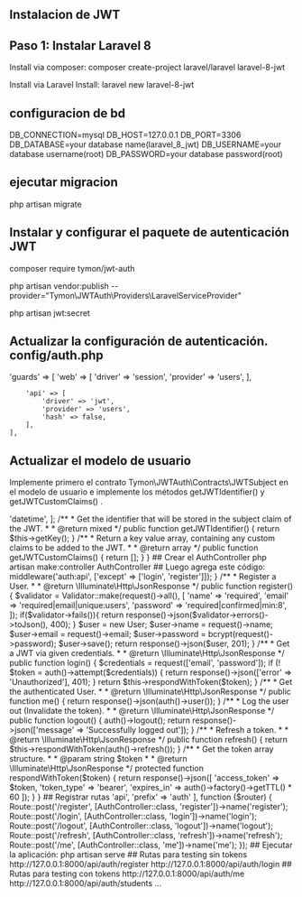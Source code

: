 ## Instalacion de JWT

## Paso 1: Instalar Laravel  8

Install via composer: composer create-project laravel/laravel laravel-8-jwt

Install via Laravel Install: laravel new laravel-8-jwt

## configuracion de bd
DB_CONNECTION=mysql
DB_HOST=127.0.0.1
DB_PORT=3306
DB_DATABASE=your database name(laravel_8_jwt)
DB_USERNAME=your database username(root)
DB_PASSWORD=your database password(root)

## ejecutar migracion

php artisan migrate

## Instalar y configurar el paquete de autenticación JWT

composer require tymon/jwt-auth

php artisan vendor:publish --provider="Tymon\JWTAuth\Providers\LaravelServiceProvider"

php artisan jwt:secret

## Actualizar la configuración de autenticación. config/auth.php

'guards' => [
        'web' => [
            'driver' => 'session',
            'provider' => 'users',
        ],
 
        'api' => [
            'driver' => 'jwt',
            'provider' => 'users',
            'hash' => false,
        ],
    ],

## Actualizar el modelo de usuario
Implemente primero el contrato Tymon\JWTAuth\Contracts\JWTSubject en el modelo de usuario e implemente los métodos getJWTIdentifier() y getJWTCustomClaims() .

<?php
 
namespace App\Models;
 
 
use Illuminate\Contracts\Auth\MustVerifyEmail;
use Illuminate\Database\Eloquent\Factories\HasFactory;
use Illuminate\Foundation\Auth\User as Authenticatable;
use Illuminate\Notifications\Notifiable;
use Tymon\JWTAuth\Contracts\JWTSubject;
 
class User extends Authenticatable implements JWTSubject
{
    use HasFactory, Notifiable;
 
    /**
     * The attributes that are mass assignable.
     *
     * @var array
     */
    protected $fillable = [
        'name',
        'email',
        'password',
    ];
 
    /**
     * The attributes that should be hidden for arrays.
     *
     * @var array
     */
    protected $hidden = [
        'password',
        'remember_token',
    ];
 
    /**
     * The attributes that should be cast to native types.
     *
     * @var array
     */
    protected $casts = [
        'email_verified_at' => 'datetime',
    ];
 
     /**
     * Get the identifier that will be stored in the subject claim of the JWT.
     *
     * @return mixed
     */
    public function getJWTIdentifier()
    {
        return $this->getKey();
    }
 
    /**
     * Return a key value array, containing any custom claims to be added to the JWT.
     *
     * @return array
     */
    public function getJWTCustomClaims()
    {
        return [];
    }
}

## Crear el AuthController
php artisan make:controller AuthController

## Luego agrega este código:
<?php
 
namespace App\Http\Controllers;
 
use Illuminate\Support\Facades\Auth;
use App\Http\Controllers\Controller;
use App\Models\User;
use Validator;
 
 
class AuthController extends Controller
{
    /**
     * Create a new AuthController instance.
     *
     * @return void
     */
    public function __construct()
    {
        $this->middleware('auth:api', ['except' => ['login', 'register']]);
    }
 
 
    /**
     * Register a User.
     *
     * @return \Illuminate\Http\JsonResponse
     */
    public function register() {
        $validator = Validator::make(request()->all(), [
            'name' => 'required',
            'email' => 'required|email|unique:users',
            'password' => 'required|confirmed|min:8',
        ]);
 
        if($validator->fails()){
            return response()->json($validator->errors()->toJson(), 400);
        }
 
        $user = new User;
        $user->name = request()->name;
        $user->email = request()->email;
        $user->password = bcrypt(request()->password);
        $user->save();
 
        return response()->json($user, 201);
    }
 
 
    /**
     * Get a JWT via given credentials.
     *
     * @return \Illuminate\Http\JsonResponse
     */
    public function login()
    {
        $credentials = request(['email', 'password']);
 
        if (! $token = auth()->attempt($credentials)) {
            return response()->json(['error' => 'Unauthorized'], 401);
        }
 
        return $this->respondWithToken($token);
    }
 
    /**
     * Get the authenticated User.
     *
     * @return \Illuminate\Http\JsonResponse
     */
    public function me()
    {
        return response()->json(auth()->user());
    }
 
    /**
     * Log the user out (Invalidate the token).
     *
     * @return \Illuminate\Http\JsonResponse
     */
    public function logout()
    {
        auth()->logout();
 
        return response()->json(['message' => 'Successfully logged out']);
    }
 
    /**
     * Refresh a token.
     *
     * @return \Illuminate\Http\JsonResponse
     */
    public function refresh()
    {
        return $this->respondWithToken(auth()->refresh());
    }
 
    /**
     * Get the token array structure.
     *
     * @param  string $token
     *
     * @return \Illuminate\Http\JsonResponse
     */
    protected function respondWithToken($token)
    {
        return response()->json([
            'access_token' => $token,
            'token_type' => 'bearer',
            'expires_in' => auth()->factory()->getTTL() * 60
        ]);
    }
}

## Registrar rutas

<?php
 
use Illuminate\Http\Request;
use Illuminate\Support\Facades\Route;
use App\Http\Controllers\AuthController;

 
Route::group([
 
    'middleware' => 'api',
    'prefix' => 'auth'
 
], function ($router) {
    Route::post('/register', [AuthController::class, 'register'])->name('register');
    Route::post('/login', [AuthController::class, 'login'])->name('login');
    Route::post('/logout', [AuthController::class, 'logout'])->name('logout');
    Route::post('/refresh', [AuthController::class, 'refresh'])->name('refresh');
    Route::post('/me', [AuthController::class, 'me'])->name('me');
});


## Ejecutar la aplicación:
php artisan serve

## Rutas para testing sin tokens

http://127.0.0.1:8000/api/auth/register

http://127.0.0.1:8000/api/auth/login

## Rutas para testing con tokens

http://127.0.0.1:8000/api/auth/me

http://127.0.0.1:8000/api/auth/students
...